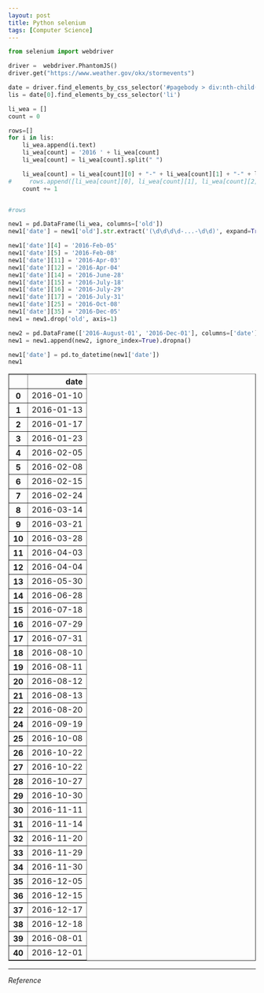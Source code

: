 ```yaml
---
layout: post
title: Python selenium
tags: [Computer Science]
---
```


```python
from selenium import webdriver
```

```python
driver =  webdriver.PhantomJS()    
driver.get("https://www.weather.gov/okx/stormevents")
```

```python
date = driver.find_elements_by_css_selector('#pagebody > div:nth-child(3) > div > table > tbody > tr > td ul:nth-child(6)')
lis = date[0].find_elements_by_css_selector('li')
```

```python
li_wea = []
count = 0

rows=[]
for i in lis:
    li_wea.append(i.text)
    li_wea[count] = '2016 ' + li_wea[count]
    li_wea[count] = li_wea[count].split(" ")

    li_wea[count] = li_wea[count][0] + "-" + li_wea[count][1] + "-" + li_wea[count][2] + "-" + li_wea[count][3]
#     rows.append([li_wea[count][0], li_wea[count][1], li_wea[count][2] ,li_wea[count][3]])
    count += 1


#rows
```


```python
new1 = pd.DataFrame(li_wea, columns=['old'])
new1['date'] = new1['old'].str.extract('(\d\d\d\d-...-\d\d)', expand=True)
```


```python
new1['date'][4] = '2016-Feb-05'
new1['date'][5] = '2016-Feb-08'
new1['date'][11] = '2016-Apr-03'
new1['date'][12] = '2016-Apr-04'
new1['date'][14] = '2016-June-28'
new1['date'][15] = '2016-July-18'
new1['date'][16] = '2016-July-29'
new1['date'][17] = '2016-July-31'
new1['date'][25] = '2016-Oct-08'
new1['date'][35] = '2016-Dec-05'
new1 = new1.drop('old', axis=1)
```


```python
new2 = pd.DataFrame(['2016-August-01', '2016-Dec-01'], columns=['date'])
new1 = new1.append(new2, ignore_index=True).dropna()
```


```python
new1['date'] = pd.to_datetime(new1['date'])
new1
```



<div>
<style scoped>
    .dataframe tbody tr th:only-of-type {
        vertical-align: middle;
    }

    .dataframe tbody tr th {
        vertical-align: top;
    }

    .dataframe thead th {
        text-align: right;
    }
</style>
<table border="1" class="dataframe">
  <thead>
    <tr style="text-align: right;">
      <th></th>
      <th>date</th>
    </tr>
  </thead>
  <tbody>
    <tr>
      <th>0</th>
      <td>2016-01-10</td>
    </tr>
    <tr>
      <th>1</th>
      <td>2016-01-13</td>
    </tr>
    <tr>
      <th>2</th>
      <td>2016-01-17</td>
    </tr>
    <tr>
      <th>3</th>
      <td>2016-01-23</td>
    </tr>
    <tr>
      <th>4</th>
      <td>2016-02-05</td>
    </tr>
    <tr>
      <th>5</th>
      <td>2016-02-08</td>
    </tr>
    <tr>
      <th>6</th>
      <td>2016-02-15</td>
    </tr>
    <tr>
      <th>7</th>
      <td>2016-02-24</td>
    </tr>
    <tr>
      <th>8</th>
      <td>2016-03-14</td>
    </tr>
    <tr>
      <th>9</th>
      <td>2016-03-21</td>
    </tr>
    <tr>
      <th>10</th>
      <td>2016-03-28</td>
    </tr>
    <tr>
      <th>11</th>
      <td>2016-04-03</td>
    </tr>
    <tr>
      <th>12</th>
      <td>2016-04-04</td>
    </tr>
    <tr>
      <th>13</th>
      <td>2016-05-30</td>
    </tr>
    <tr>
      <th>14</th>
      <td>2016-06-28</td>
    </tr>
    <tr>
      <th>15</th>
      <td>2016-07-18</td>
    </tr>
    <tr>
      <th>16</th>
      <td>2016-07-29</td>
    </tr>
    <tr>
      <th>17</th>
      <td>2016-07-31</td>
    </tr>
    <tr>
      <th>18</th>
      <td>2016-08-10</td>
    </tr>
    <tr>
      <th>19</th>
      <td>2016-08-11</td>
    </tr>
    <tr>
      <th>20</th>
      <td>2016-08-12</td>
    </tr>
    <tr>
      <th>21</th>
      <td>2016-08-13</td>
    </tr>
    <tr>
      <th>22</th>
      <td>2016-08-20</td>
    </tr>
    <tr>
      <th>24</th>
      <td>2016-09-19</td>
    </tr>
    <tr>
      <th>25</th>
      <td>2016-10-08</td>
    </tr>
    <tr>
      <th>26</th>
      <td>2016-10-22</td>
    </tr>
    <tr>
      <th>27</th>
      <td>2016-10-22</td>
    </tr>
    <tr>
      <th>28</th>
      <td>2016-10-27</td>
    </tr>
    <tr>
      <th>29</th>
      <td>2016-10-30</td>
    </tr>
    <tr>
      <th>30</th>
      <td>2016-11-11</td>
    </tr>
    <tr>
      <th>31</th>
      <td>2016-11-14</td>
    </tr>
    <tr>
      <th>32</th>
      <td>2016-11-20</td>
    </tr>
    <tr>
      <th>33</th>
      <td>2016-11-29</td>
    </tr>
    <tr>
      <th>34</th>
      <td>2016-11-30</td>
    </tr>
    <tr>
      <th>35</th>
      <td>2016-12-05</td>
    </tr>
    <tr>
      <th>36</th>
      <td>2016-12-15</td>
    </tr>
    <tr>
      <th>37</th>
      <td>2016-12-17</td>
    </tr>
    <tr>
      <th>38</th>
      <td>2016-12-18</td>
    </tr>
    <tr>
      <th>39</th>
      <td>2016-08-01</td>
    </tr>
    <tr>
      <th>40</th>
      <td>2016-12-01</td>
    </tr>
  </tbody>
</table>
</div>



***
*Reference*
